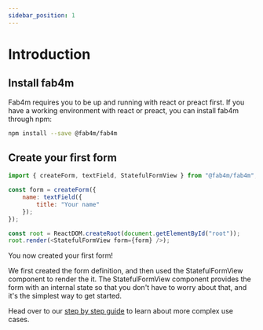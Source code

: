 ```yaml
---
sidebar_position: 1
---
```

# Introduction

## Install fab4m

Fab4m requires you to be up and running with react or preact first.
If you have a working environment with react or preact, you can install
fab4m through npm:

```bash
npm install --save @fab4m/fab4m
```

## Create your first form

```javascript
import { createForm, textField, StatefulFormView } from "@fab4m/fab4m";

const form = createForm({
    name: textField({
        title: "Your name"
    });
});

const root = ReactDOM.createRoot(document.getElementById("root"));
root.render(<StatefulFormView form={form} />);

```

You now created your first form!

We first created the form definition, and then used the
StatefulFormView component to render the it. The StatefulFormView
component provides the form with an internal state so that you don't
have to worry about that, and it's the simplest way to get started.

Head over to our [step by step guide](guide/define-your-form) to learn about more complex use cases.
